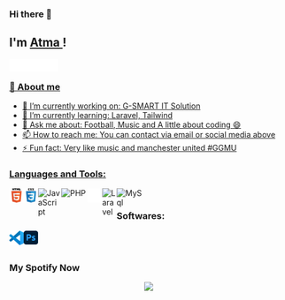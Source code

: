 ### Hi there 👋
## I'm <a href="https://atma-portofolio.netlify.app/" target="_blank">Atma </a>!

<a href="https://atmakarimang.github.io/" target="_blank"><img align="left" alt="" width="22px" src="https://github.com/Aakarsh-B/trying-repos/blob/master/www.svg" /></a>
<a href="https://www.linkedin.com/in/atma-karimang-soebekty-tupelu" target="_blank"><img align="left" alt="Atma | LinkedIn" width="22px" src="https://github.com/Aakarsh-B/trying-repos/blob/master/linkedin.svg" />
<a href="https://instagram.com/atmatupelu" target="_blank"><img align="left" alt="Atma | Instagram" width="22px" src="https://github.com/Aakarsh-B/trying-repos/blob/master/insta.svg" />
<a href="https://twitter.com/atmakarimang" target="_blank"><img align="left" alt="Atma | Twitter" width="22px" src="https://github.com/Aakarsh-B/trying-repos/blob/master/twitter.svg" />
  
<br />

### 📕 About me
  
- 🔭 I’m currently working on: G-SMART IT Solution
- 🌱 I’m currently learning: Laravel, Tailwind
- 💬 Ask me about: Football, Music and A little about coding 😄
- 📫 How to reach me: You can contact via email or social media above
- ⚡ Fun fact: Very like music and manchester united #GGMU

### Languages and Tools:

<a href="https://www.w3.org/html/" target="_blank"><img align="left" alt="HTML5" width="26px" src="https://raw.githubusercontent.com/github/explore/80688e429a7d4ef2fca1e82350fe8e3517d3494d/topics/html/html.png" /></a>
<a href="https://www.w3schools.com/css/" target="_blank"><img align="left" alt="CSS3" width="26px" src="https://raw.githubusercontent.com/github/explore/80688e429a7d4ef2fca1e82350fe8e3517d3494d/topics/css/css.png" /></a>
<img align="left" alt="JavaScript" width="42px" src="https://1000logos.net/wp-content/uploads/2020/09/JavaScript-Logo.png" />
<img align="left" alt="PHP" width="48px" src="https://www.php.net/images/logos/new-php-logo.svg" />
<img align="left" alt="GitHub" width="26px" src="https://github.com/Aakarsh-B/trying-repos/blob/master/github.svg" />
<img align="left" alt="Laravel" width="26px" src="https://upload.wikimedia.org/wikipedia/commons/thumb/9/9a/Laravel.svg/985px-Laravel.svg.png"/>
<img align="left" alt="MySql" width="50px" src="https://download.logo.wine/logo/MySQL/MySQL-Logo.wine.png"/>
<br />
  
### Softwares:

<img align="left" alt="Visual Studio Code" width="26px" src="https://raw.githubusercontent.com/github/explore/80688e429a7d4ef2fca1e82350fe8e3517d3494d/topics/visual-studio-code/visual-studio-code.png" />
<a href="https://www.photoshop.com/en" target="_blank"> <img align="left" alt="Photoshop" width="26px" src="https://github.com/Aakarsh-B/trying-repos/blob/master/photoshop.png?raw=true"/> </a>

<br />
<br />
  
### My Spotify Now

<div align="center"><a href="https://spotify-github-profile.vercel.app/api/view?uid=21ynsd2resbqp4k7xd7djluea&redirect=true"><img src="https://spotify-github-profile.vercel.app/api/view?uid=21ynsd2resbqp4k7xd7djluea&cover_image=true&theme=natemoo-re" /></a></div>
